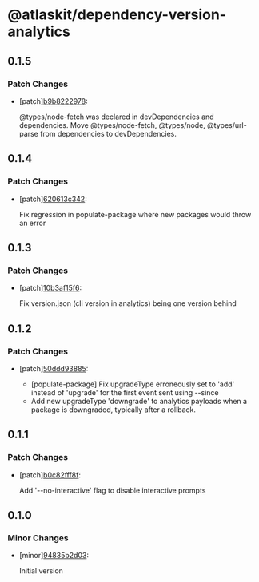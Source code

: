 # @atlaskit/dependency-version-analytics

## 0.1.5

### Patch Changes

- [patch][b9b8222978](https://bitbucket.org/atlassian/atlaskit-mk-2/commits/b9b8222978):

  @types/node-fetch was declared in devDependencies and dependencies. Move @types/node-fetch, @types/node, @types/url-parse from dependencies to devDependencies.

## 0.1.4

### Patch Changes

- [patch][620613c342](https://bitbucket.org/atlassian/atlaskit-mk-2/commits/620613c342):

  Fix regression in populate-package where new packages would throw an error

## 0.1.3

### Patch Changes

- [patch][10b3af15f6](https://bitbucket.org/atlassian/atlaskit-mk-2/commits/10b3af15f6):

  Fix version.json (cli version in analytics) being one version behind

## 0.1.2

### Patch Changes

- [patch][50ddd93885](https://bitbucket.org/atlassian/atlaskit-mk-2/commits/50ddd93885):

  - [populate-package] Fix upgradeType erroneously set to 'add' instead of 'upgrade' for the first event sent using --since
  - Add new upgradeType 'downgrade' to analytics payloads when a package is downgraded, typically after a rollback.

## 0.1.1

### Patch Changes

- [patch][b0c82fff8f](https://bitbucket.org/atlassian/atlaskit-mk-2/commits/b0c82fff8f):

  Add '--no-interactive' flag to disable interactive prompts

## 0.1.0

### Minor Changes

- [minor][94835b2d03](https://bitbucket.org/atlassian/atlaskit-mk-2/commits/94835b2d03):

  Initial version
